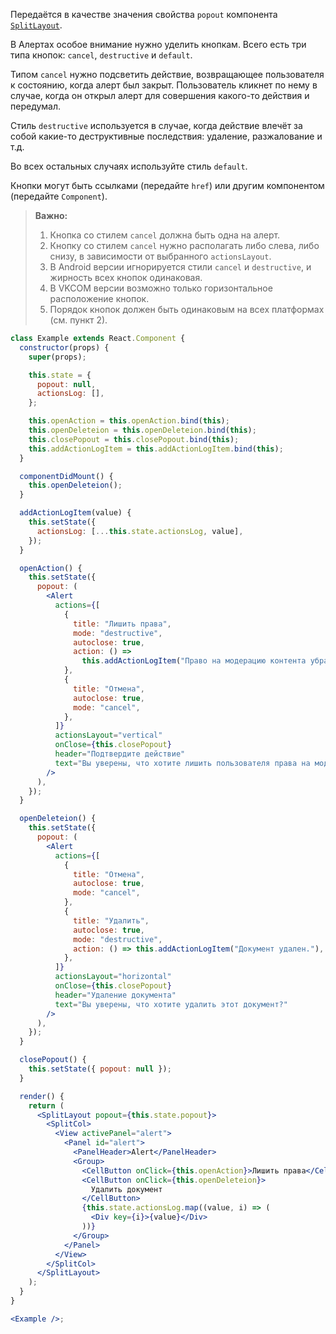 Передаётся в качестве значения свойства `popout` компонента [`SplitLayout`](#/SplitLayout).

В Алертах особое внимание нужно уделить кнопкам. Всего есть три типа кнопок:
`cancel`, `destructive` и `default`.

Типом `cancel` нужно подсветить действие, возвращающее пользователя к
состоянию, когда алерт был закрыт. Пользователь кликнет по нему в случае, когда он открыл алерт для
совершения какого-то действия и передумал.

Стиль `destructive` используется в случае, когда действие влечёт за собой какие-то деструктивные последствия:
удаление, разжалование и т.д.

Во всех остальных случаях используйте стиль `default`.

Кнопки могут быть ссылками (передайте `href`) или другим компонентом (передайте `Component`).

> **Важно:**
>
> 1. Кнопка со стилем `cancel` должна быть одна на алерт.
> 2. Кнопку со стилем `cancel` нужно располагать либо слева, либо снизу, в зависимости от выбранного `actionsLayout`.
> 3. В Android версии игнорируется стили `cancel` и `destructive`, и жирность всех кнопок одинаковая.
> 4. В VKCOM версии возможно только горизонтальное расположение кнопок.
> 5. Порядок кнопок должен быть одинаковым на всех платформах (см. пункт 2).

```jsx { "props": { "layout": false, "adaptivity": true } }
class Example extends React.Component {
  constructor(props) {
    super(props);

    this.state = {
      popout: null,
      actionsLog: [],
    };

    this.openAction = this.openAction.bind(this);
    this.openDeleteion = this.openDeleteion.bind(this);
    this.closePopout = this.closePopout.bind(this);
    this.addActionLogItem = this.addActionLogItem.bind(this);
  }

  componentDidMount() {
    this.openDeleteion();
  }

  addActionLogItem(value) {
    this.setState({
      actionsLog: [...this.state.actionsLog, value],
    });
  }

  openAction() {
    this.setState({
      popout: (
        <Alert
          actions={[
            {
              title: "Лишить права",
              mode: "destructive",
              autoclose: true,
              action: () =>
                this.addActionLogItem("Право на модерацию контента убрано."),
            },
            {
              title: "Отмена",
              autoclose: true,
              mode: "cancel",
            },
          ]}
          actionsLayout="vertical"
          onClose={this.closePopout}
          header="Подтвердите действие"
          text="Вы уверены, что хотите лишить пользователя права на модерацию контента?"
        />
      ),
    });
  }

  openDeleteion() {
    this.setState({
      popout: (
        <Alert
          actions={[
            {
              title: "Отмена",
              autoclose: true,
              mode: "cancel",
            },
            {
              title: "Удалить",
              autoclose: true,
              mode: "destructive",
              action: () => this.addActionLogItem("Документ удален."),
            },
          ]}
          actionsLayout="horizontal"
          onClose={this.closePopout}
          header="Удаление документа"
          text="Вы уверены, что хотите удалить этот документ?"
        />
      ),
    });
  }

  closePopout() {
    this.setState({ popout: null });
  }

  render() {
    return (
      <SplitLayout popout={this.state.popout}>
        <SplitCol>
          <View activePanel="alert">
            <Panel id="alert">
              <PanelHeader>Alert</PanelHeader>
              <Group>
                <CellButton onClick={this.openAction}>Лишить права</CellButton>
                <CellButton onClick={this.openDeleteion}>
                  Удалить документ
                </CellButton>
                {this.state.actionsLog.map((value, i) => (
                  <Div key={i}>{value}</Div>
                ))}
              </Group>
            </Panel>
          </View>
        </SplitCol>
      </SplitLayout>
    );
  }
}

<Example />;
```
